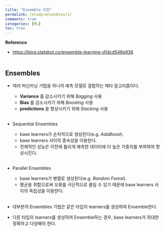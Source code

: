 ```yaml
---
title: "Ensemble 이란"
permalink: /study/ensenbles/1/
comments: true
categories: [ML]
toc: true
---
```


**Reference**

- https://blog.statsbot.co/ensemble-learning-d1dcd548e936
<br><br>

## Ensembles

- 여러 머신러닝 기법을 하나의 예측 모델로 결합하는 메타 알고리즘이다.
  - **Variance** 를 감소시키기 위해 *Bagging* 사용
  - **Bias** 를 감소시키기 위해 *Boosting* 사용
  - **predictions** 을 향상시키기 위해 *Stacking* 사용
<br><br>

- Sequential Ensembles
  - base learners가 순차적으로 생성된다(e.g. *AdaBoost*).
  - base learners 사이의 종속성을 이용한다.
  - 전체적인 성능은 이전에 틀리게 예측한 데이터에 더 높은 가중치를 부여하여 향상시킨다.
<br><br>

- Parallel Ensembles
  - base learners가 병렬로 생성된다(e.g. *Random Forest*).
  - 평균을 취함으로써 오류를 극단적으로 줄일 수 있기 때문에 base learners 사이의 독립성을 이용한다.
<br><br>

- 대부분의 Ensembles 기법은 같은 타입의 learners를 생성하여 Ensemble한다.
- 다른 타입의 learners를 생성하여 Ensemble하는 경우, base learners가 최대한 정확하고 다양해야 한다.
